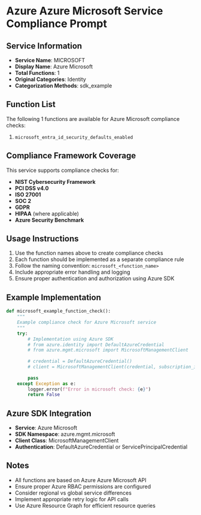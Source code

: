 # Azure Azure Microsoft Service Compliance Prompt

## Service Information
- **Service Name**: MICROSOFT
- **Display Name**: Azure Microsoft
- **Total Functions**: 1
- **Original Categories**: Identity
- **Categorization Methods**: sdk_example

## Function List
The following 1 functions are available for Azure Microsoft compliance checks:

1. `microsoft_entra_id_security_defaults_enabled`


## Compliance Framework Coverage
This service supports compliance checks for:
- **NIST Cybersecurity Framework**
- **PCI DSS v4.0**
- **ISO 27001**
- **SOC 2**
- **GDPR**
- **HIPAA** (where applicable)
- **Azure Security Benchmark**

## Usage Instructions
1. Use the function names above to create compliance checks
2. Each function should be implemented as a separate compliance rule
3. Follow the naming convention: `microsoft_<function_name>`
4. Include appropriate error handling and logging
5. Ensure proper authentication and authorization using Azure SDK

## Example Implementation
```python
def microsoft_example_function_check():
    """
    Example compliance check for Azure Microsoft service
    """
    try:
        # Implementation using Azure SDK
        # from azure.identity import DefaultAzureCredential
        # from azure.mgmt.microsoft import MicrosoftManagementClient
        
        # credential = DefaultAzureCredential()
        # client = MicrosoftManagementClient(credential, subscription_id)
        
        pass
    except Exception as e:
        logger.error(f"Error in microsoft check: {e}")
        return False
```

## Azure SDK Integration
- **Service**: Azure Microsoft
- **SDK Namespace**: azure.mgmt.microsoft
- **Client Class**: MicrosoftManagementClient
- **Authentication**: DefaultAzureCredential or ServicePrincipalCredential

## Notes
- All functions are based on Azure Azure Microsoft API
- Ensure proper Azure RBAC permissions are configured
- Consider regional vs global service differences
- Implement appropriate retry logic for API calls
- Use Azure Resource Graph for efficient resource queries
